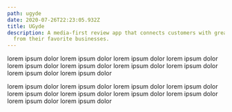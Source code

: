 ```yaml
---
path: ugyde
date: 2020-07-26T22:23:05.932Z
title: UGyde
description: A media-first review app that connects customers with great deals
  from their favorite businesses.
---
```

lorem ipsum dolor lorem ipsum dolor lorem ipsum dolor lorem ipsum dolor lorem ipsum dolor lorem ipsum dolor lorem ipsum dolor lorem ipsum dolor lorem ipsum dolor lorem ipsum dolor 

lorem ipsum dolor lorem ipsum dolor lorem ipsum dolor lorem ipsum dolor lorem ipsum dolor lorem ipsum dolor lorem ipsum dolor lorem ipsum dolor lorem ipsum dolor lorem ipsum dolor